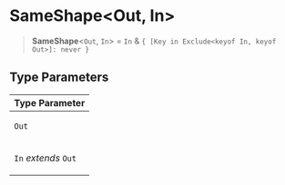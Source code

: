 # SameShape\<Out, In\>

> **SameShape**\<`Out`, `In`\> = `In` & `{ [Key in Exclude<keyof In, keyof Out>]: never }`

## Type Parameters

<table>
<thead>
<tr>
<th>Type Parameter</th>
</tr>
</thead>
<tbody>
<tr>
<td>

`Out`

</td>
</tr>
<tr>
<td>

`In` _extends_ `Out`

</td>
</tr>
</tbody>
</table>
